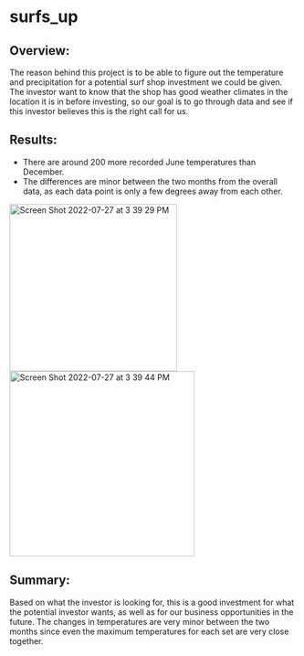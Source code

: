 # surfs_up

## Overview:
The reason behind this project is to be able to figure out the temperature and precipitation for a potential surf shop investment we could be given. The investor want to know that the shop has good weather climates in the location it is in before investing, so our goal is to go through data and see if this investor believes this is the right call for us.

## Results:
- There are around 200 more recorded June temperatures than December.
- The differences are minor between the two months from the overall data, as each data point is only a few degrees away from each other.
<img width="293" alt="Screen Shot 2022-07-27 at 3 39 29 PM" src="https://user-images.githubusercontent.com/70240501/181384686-c1504ab9-1eeb-4792-984c-032cee845423.png">
<img width="324" alt="Screen Shot 2022-07-27 at 3 39 44 PM" src="https://user-images.githubusercontent.com/70240501/181384699-f9cd3708-9e43-4782-9101-ecf9366f49c3.png">



## Summary:
Based on what the investor is looking for, this is a good investment for what the potential investor wants, as well as for our business opportunities in the future. The changes in temperatures are very minor between the two months since even the maximum temperatures for each set are very close together.
